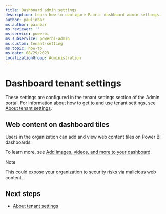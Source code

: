 ```yaml
---
title: Dashboard admin settings
description: Learn how to configure Fabric dashboard admin settings.
author: paulinbar
ms.author: painbar
ms.reviewer: ''
ms.service: powerbi
ms.subservice: powerbi-admin
ms.custom: tenant-setting
ms.topic: how-to
ms.date: 08/29/2023
LocalizationGroup: Administration
---
```


# Dashboard tenant settings

These settings are configured in the tenant settings section of the Admin portal. For information about how to get to and use tenant settings, see [About tenant settings](/power-bi/admin/service-admin-portal-about-tenant-settings).

## Web content on dashboard tiles

Users in the organization can add and view web content tiles on Power BI dashboards. 

To learn more, see [Add images, videos, and more to your dashboard](/power-bi/create-reports/service-dashboard-add-widget#add-web-content).

> [!NOTE]
> This could expose your organization to security risks via malicious web content.

## Next steps

* [About tenant settings](/power-bi/admin/service-admin-portal-about-tenant-settings)